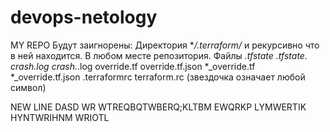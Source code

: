 # devops-netology
MY REPO
Будут заигнорены:
Директория **/.terraform/* и рекурсивно что в ней находится. В любом месте репозитория.
Файлы *.tfstate *.tfstate.* crash.log crash.*.log override.tf override.tf.json 
*_override.tf *_override.tf.json .terraformrc terraform.rc
(звездочка означает любой символ)

NEW LINE DASD WR WTREQBQTWBERQ;KLTBM EWQRKP LYMWERTIK HYNTWRIHNM WRIOTL
